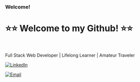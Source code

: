 ### Welcome! 
<h1>⭐️⭐️ Welcome to my Github! ⭐️⭐️</h1>
<br>
<p>
  Full Stack Web Developer | Lifelong Learner | Amateur Traveler
 <br>
  
<a href="https://www.linkedin.com/in/jean-luc-lacosse-572b64172/" rel="nofollow"><img src="https://camo.githubusercontent.com/f80827f692b8a8ff3e0b4ce542f20931cca613dd401058f2366f32231683ef84/68747470733a2f2f696d672e736869656c64732e696f2f62616467652f2d4c696e6b6564496e2d626c75653f7374796c653d666f722d7468652d6261646765266c6f676f3d6c696e6b6564696e" alt="LinkedIn" data-canonical-src="https://img.shields.io/badge/-LinkedIn-blue?style=for-the-badge&amp;logo=linkedin" style="max-width: 100%;"></a>

<a href="mailto:jeanlacosse@gmail.com"><img src="https://camo.githubusercontent.com/d39b68056b9a4c09bb85fb3a01302c28a28841f080b703028a238d627293a7ab/68747470733a2f2f696d672e736869656c64732e696f2f62616467652f2d676d61696c2d6f72616e67653f7374796c653d666f722d7468652d6261646765266c6f676f3d676d61696c" alt="Email" data-canonical-src="https://img.shields.io/badge/-gmail-orange?style=for-the-badge&amp;logo=gmail" style="max-width: 100%;"></a>
</p>

<!--
**jeanlacosse/jeanlacosse** is a ✨ _special_ ✨ repository because its `README.md` (this file) appears on your GitHub profile.

Here are some ideas to get you started:

- 🔭 I’m currently working on ...
- 🌱 I’m currently learning ...
- 👯 I’m looking to collaborate on ...
- 🤔 I’m looking for help with ...
- 💬 Ask me about ...
- 📫 How to reach me: ...
- 😄 Pronouns: ...
- ⚡ Fun fact: ...
-->
